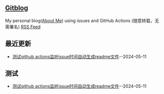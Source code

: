 ## [Gitblog](https://yihong0618.github.io/gitblog/)
My personal blog([About Me](https://github.com/yihong0618/gitblog/issues/282)) using issues and GitHub Actions (随意转载，无需署名)
[RSS Feed](https://raw.githubusercontent.com/xushulin/blog-S.L.Xu/master/feed.xml)

## 最近更新
- [测试github actions监听issue时间自动生成readme文件](https://github.com/xushulin/blog-S.L.Xu/issues/2)--2024-05-11
## 测试
- [测试github actions监听issue时间自动生成readme文件](https://github.com/xushulin/blog-S.L.Xu/issues/2)--2024-05-11
